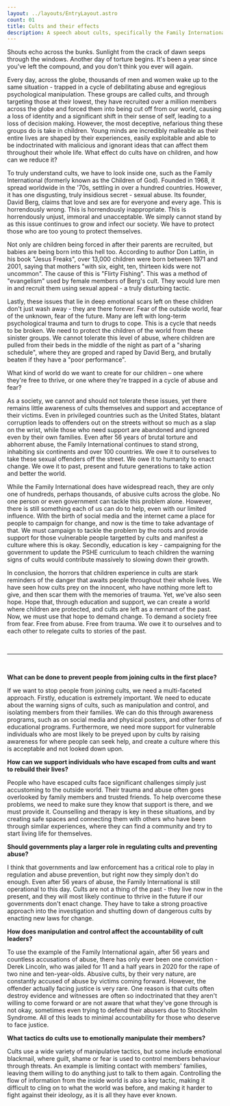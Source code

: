 ```yaml
---
layout: ../layouts/EntryLayout.astro
count: 01
title: Cults and their effects
description: A speech about cults, specifically the Family International.
---
```


<!-- TODO: also talk about the loss of identity in cults. kind of done?\ -->

Shouts echo across the bunks. Sunlight from the crack of dawn seeps through the windows. Another day of torture begins. It's been a year since you've left the compound, and you don't think you ever will again.

Every day, across the globe, thousands of men and women wake up to the same situation - trapped in a cycle of debilitating abuse and egregious psychological manipulation. These groups are called cults, and through targeting those at their lowest, they have recruited over a million members across the globe and forced them into being cut off from our world, causing a loss of identity and a significant shift in their sense of self, leading to a loss of decision making. However, the most deceptive, nefarious thing these groups do is take in children. Young minds are incredibly malleable as their entire lives are shaped by their experiences, easily exploitable and able to be indoctrinated with malicious and ignorant ideas that can affect them throughout their whole life. What effect do cults have on children, and how can we reduce it?

To truly understand cults, we have to look inside one, such as the Family International (formerly known as the Children of God). Founded in 1968, it spread worldwide in the '70s, settling in over a hundred countries. However, it has one disgusting, truly insidious secret - sexual abuse. Its founder, David Berg, claims that love and sex are for everyone and every age. This is horrendously wrong. This is horrendously inappropriate. This is horrendously unjust, immoral and unacceptable. We simply cannot stand by as this issue continues to grow and infect our society. We have to protect those who are too young to protect themselves.

Not only are children being forced in after their parents are recruited, but babies are being born into this hell too. According to author Don Lattin, in his book "Jesus Freaks", over 13,000 children were born between 1971 and 2001, saying that mothers "with six, eight, ten, thirteen kids were not uncommon". The cause of this is "Flirty Fishing". This was a method of "evangelism" used by female members of Berg's cult. They would lure men in and recruit them using sexual appeal - a truly disturbing tactic.

Lastly, these issues that lie in deep emotional scars left on these children don't just wash away - they are there forever. Fear of the outside world, fear of the unknown, fear of the future. Many are left with long-term psychological trauma and turn to drugs to cope. This is a cycle that needs to be broken. We need to protect the children of the world from these sinister groups. We cannot tolerate this level of abuse, where children are pulled from their beds in the middle of the night as part of a "sharing schedule", where they are groped and raped by David Berg, and brutally beaten if they have a "poor performance".

What kind of world do we want to create for our children – one where they're free to thrive, or one where they're trapped in a cycle of abuse and fear?

As a society, we cannot and should not tolerate these issues, yet there remains little awareness of cults themselves and support and acceptance of their victims. Even in privileged countries such as the United States, blatant corruption leads to offenders out on the streets without so much as a slap on the wrist, while those who need support are abandoned and ignored even by their own families. Even after 56 years of brutal torture and abhorrent abuse, the Family International continues to stand strong, inhabiting six continents and over 100 countries.
We owe it to ourselves to take these sexual offenders off the street. We owe it to humanity to enact change. We owe it to past, present and future generations to take action and better the world.

While the Family International does have widespread reach, they are only one of hundreds, perhaps thousands, of abusive cults across the globe. No one person or even government can tackle this problem alone. However, there is still something each of us can do to help, even with our limited influence. With the birth of social media and the internet came a place for people to campaign for change, and now is the time to take advantage of that. We must campaign to tackle the problem by the roots and provide support for those vulnerable people targetted by cults and manifest a culture where this is okay. Secondly, education is key - campaigning for the government to update the PSHE curriculum to teach children the warning signs of cults would contribute massively to slowing down their growth.

In conclusion, the horrors that children experience in cults are stark reminders of the danger that awaits people throughout their whole lives. We have seen how cults prey on the innocent, who have nothing more left to give, and then scar them with the memories of trauma. Yet, we've also seen hope. Hope that, through education and support, we can create a world where children are protected, and cults are left as a remnant of the past. Now, we must use that hope to demand change. To demand a society free from fear. Free from abuse. Free from trauma. We owe it to ourselves and to each other to relegate cults to stories of the past.

<br />
<hr style="width: 100%"/>
<br />

**What can be done to prevent people from joining cults in the first place?**

If we want to stop people from joining cults, we need a multi-faceted approach. Firstly, education is extremely important. We need to educate about the warning signs of cults, such as manipulation and control, and isolating members from their families. We can do this through awareness programs, such as on social media and physical posters, and other forms of educational programs. Furthermore, we need more support for vulnerable individuals who are most likely to be preyed upon by cults by raising awareness for where people can seek help, and create a culture where this is acceptable and not looked down upon.

**How can we support individuals who have escaped from cults and want to rebuild their lives?**

People who have escaped cults face significant challenges simply just accustoming to the outside world. Their trauma and abuse often goes overlooked by family members and trusted friends. To help overcome these problems, we need to make sure they know that support is there, and we must provide it. Counselling and therapy is key in these situations, and by creating safe spaces and connecting them with others who have been through similar experiences, where they can find a community and try to start living life for themselves.

**Should governments play a larger role in regulating cults and preventing abuse?**

I think that governments and law enforcement has a critical role to play in regulation and abuse prevention, but right now they simply don't do enough. Even after 56 years of abuse, the Family International is still operational to this day. Cults are not a thing of the past - they live now in the present, and they will most likely continue to thrive in the future if our governments don't enact change. They have to take a strong proactive approach into the investigation and shutting down of dangerous cults by enacting new laws for change.

**How does manipulation and control affect the accountability of cult leaders?**

To use the example of the Family International again, after 56 years and countless accusations of abuse, there has only ever been one conviction - Derek Lincoln, who was jailed for 11 and a half years in 2020 for the rape of two nine and ten-year-olds. Abusive cults, by their very nature, are constantly accused of abuse by victims coming forward. However, the offender actually facing justice is very rare. One reason is that cults often destroy evidence and witnesses are often so indoctrinated that they aren't willing to come forward or are not aware that what they've gone through is not okay, sometimes even trying to defend their abusers due to Stockholm Syndrome. All of this leads to minimal accountability for those who deserve to face justice.

**What tactics do cults use to emotionally manipulate their members?**

Cults use a wide variety of manipulative tactics, but some include emotional blackmail, where guilt, shame or fear is used to control members behaviour through threats. An example is limiting contact with members' families, leaving them willing to do anything just to talk to them again. Controlling the flow of information from the inside world is also a key tactic, making it difficult to cling on to what the world was before, and making it harder to fight against their ideology, as it is all they have ever known.
